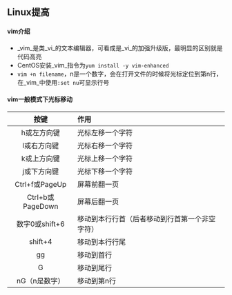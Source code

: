 ## Linux提高

#### vim介绍
* _vim_是类_vi_的文本编辑器，可看成是_vi_的加强升级版，最明显的区别就是代码高亮
* CentOS安装_vim_指令为`yum install -y vim-enhanced`
* `vim +n filename`，n是一个数字，会在打开文件的时候将光标定位到第n行，在_vim_中使用`:set nu`可显示行号

#### vim一般模式下光标移动
| 按键 | 作用 |
|:----: |:---- |
| h或左方向键 | 光标左移一个字符 |
| l或右方向键 | 光标右移一个字符 |
| k或上方向键 | 光标上移一个字符 |
| j或下方向键 | 光标下移一个字符 |
| Ctrl+f或PageUp | 屏幕前翻一页 |
| Ctrl+b或PageDown | 屏幕后翻一页 |
| 数字0或shift+6 | 移动到本行行首（后者移动到行首第一个非空字符）|
| shift+4 | 移动到本行行尾 |
| gg | 移动到首行 |
| G | 移动到尾行|
| nG（n是数字） | 移动到第n行 |
